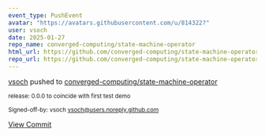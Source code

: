 ```yaml
---
event_type: PushEvent
avatar: "https://avatars.githubusercontent.com/u/814322?"
user: vsoch
date: 2025-01-27
repo_name: converged-computing/state-machine-operator
html_url: https://github.com/converged-computing/state-machine-operator/commit/551b3add7d8b61db7433ecd943127cc39bdebdd9
repo_url: https://github.com/converged-computing/state-machine-operator
---
```


<a href='https://github.com/vsoch' target='_blank'>vsoch</a> pushed to <a href='https://github.com/converged-computing/state-machine-operator' target='_blank'>converged-computing/state-machine-operator</a>

<small>release: 0.0.0 to coincide with first test demo

Signed-off-by: vsoch <vsoch@users.noreply.github.com></small>

<a href='https://github.com/converged-computing/state-machine-operator/commit/551b3add7d8b61db7433ecd943127cc39bdebdd9' target='_blank'>View Commit</a>